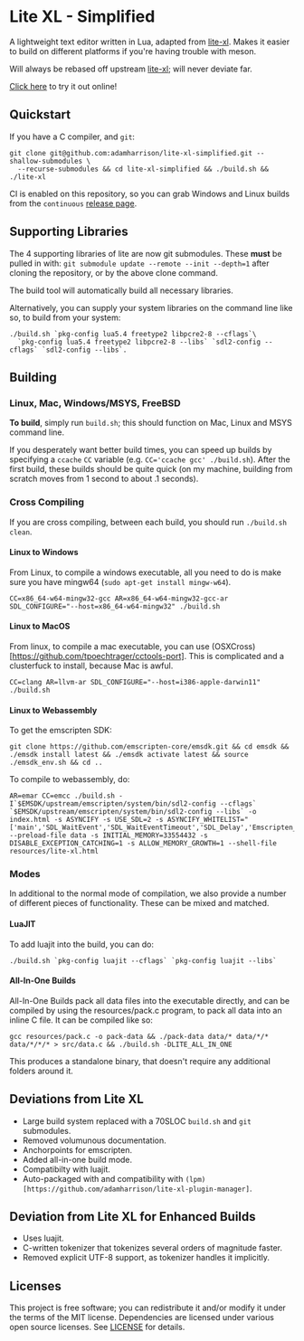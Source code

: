 # Lite XL - Simplified

A lightweight text editor written in Lua, adapted from [lite-xl]. Makes it easier to build
on different platforms if you're having trouble with meson.

Will always be rebased off upstream [lite-xl]; will never deviate far.

[Click here](https://adamharrison.github.io/lite-xl-simplified/) to try it out online!

## Quickstart

If you have a C compiler, and `git`:

```
git clone git@github.com:adamharrison/lite-xl-simplified.git --shallow-submodules \
  --recurse-submodules && cd lite-xl-simplified && ./build.sh && ./lite-xl
````

CI is enabled on this repository, so you can grab Windows and Linux builds from the 
`continuous` [release page](https://github.com/adamharrison/lite-xl-simplified/releases/tag/continuous).

## Supporting Libraries

The 4 supporting libraries of lite are now git submodules. These **must** be pulled in with: 
`git submodule update --remote --init --depth=1` after cloning the repository, or by the above clone command.

The build tool will automatically build all necessary libraries.

Alternatively, you can supply your system libraries on the command line like so, to build from your system:

```
./build.sh `pkg-config lua5.4 freetype2 libpcre2-8 --cflags`\
  `pkg-config lua5.4 freetype2 libpcre2-8 --libs` `sdl2-config --cflags` `sdl2-config --libs`.
```

## Building

### Linux, Mac, Windows/MSYS, FreeBSD

**To build**, simply run `build.sh`; this should function on Mac, Linux and MSYS command line.

If you desperately want better build times, you can speed up builds by specifying a `ccache`
`CC` variable (e.g. `CC='ccache gcc' ./build.sh`). After the first build, these builds should
be quite quick (on my machine, building from scratch moves from 1 second to about .1 seconds).

### Cross Compiling

If you are cross compiling, between each build, you should run `./build.sh clean`.

#### Linux to Windows

From Linux, to compile a windows executable, all you need to do is make sure you have mingw64 (`sudo apt-get install mingw-w64`).

```
CC=x86_64-w64-mingw32-gcc AR=x86_64-w64-mingw32-gcc-ar SDL_CONFIGURE="--host=x86_64-w64-mingw32" ./build.sh
```

#### Linux to MacOS

From linux, to compile a mac executable, you can use (OSXCross)[https://github.com/tpoechtrager/cctools-port]. 
This is complicated and a clusterfuck to install, because Mac is awful.

```
CC=clang AR=llvm-ar SDL_CONFIGURE="--host=i386-apple-darwin11" ./build.sh
```

#### Linux to Webassembly

To get the emscripten SDK:

```
git clone https://github.com/emscripten-core/emsdk.git && cd emsdk && ./emsdk install latest && ./emsdk activate latest && source ./emsdk_env.sh && cd ..
```

To compile to webassembly, do:

```
AR=emar CC=emcc ./build.sh -I`$EMSDK/upstream/emscripten/system/bin/sdl2-config --cflags` `$EMSDK/upstream/emscripten/system/bin/sdl2-config --libs` -o index.html -s ASYNCIFY -s USE_SDL=2 -s ASYNCIFY_WHITELIST="['main','SDL_WaitEvent','SDL_WaitEventTimeout','SDL_Delay','Emscripten_GLES_SwapWindow','SDL_UpdateWindowSurfaceRects','f_call','luaD_callnoyield','luaV_execute','luaD_precall','precallC','luaD_call','f_sleep','Emscripten_UpdateWindowFramebuffer','luaC_freeallobjects','GCTM','luaD_rawrunprotected','lua_close','close_state','f_end_frame','rencache_end_frame','ren_update_rects','renwin_update_rects','lua_pcallk','luaB_xpcall','dynCall_vii','f_wait_event']"  --preload-file data -s INITIAL_MEMORY=33554432 -s DISABLE_EXCEPTION_CATCHING=1 -s ALLOW_MEMORY_GROWTH=1 --shell-file resources/lite-xl.html
```

### Modes

In additional to the normal mode of compilation, we also provide a number of different pieces of functionality. These can be mixed and matched.

#### LuaJIT

To add luajit into the build, you can do:

```
./build.sh `pkg-config luajit --cflags` `pkg-config luajit --libs`
```

#### All-In-One Builds

All-In-One Builds pack all data files into the executable directly, and can be compiled by using the resources/pack.c program, 
to pack all data into an inline C file. It can be compiled like so:

```
gcc resources/pack.c -o pack-data && ./pack-data data/* data/*/* data/*/*/* > src/data.c && ./build.sh -DLITE_ALL_IN_ONE
```

This produces a standalone binary, that doesn't require any additional folders around it.

## Deviations from Lite XL

* Large build system replaced with a 70SLOC `build.sh` and `git` submodules.
* Removed volumunous documentation.
* Anchorpoints for emscripten.
* Added all-in-one build mode.
* Compatibilty with luajit.
* Auto-packaged with and compatibility with `(lpm)[https://github.com/adamharrison/lite-xl-plugin-manager]`.

## Deviation from Lite XL for Enhanced Builds

* Uses luajit.
* C-written tokenizer that tokenizes several orders of magnitude faster.
* Removed explicit UTF-8 support, as tokenizer handles it implicitly.

## Licenses

This project is free software; you can redistribute it and/or modify it under
the terms of the MIT license. Dependencies are licensed under various open
source licenses.  See [LICENSE] for details.

[lite-xl]:                    https://github.com/lite-xl/lite-xl
[LICENSE]:                    LICENSE
